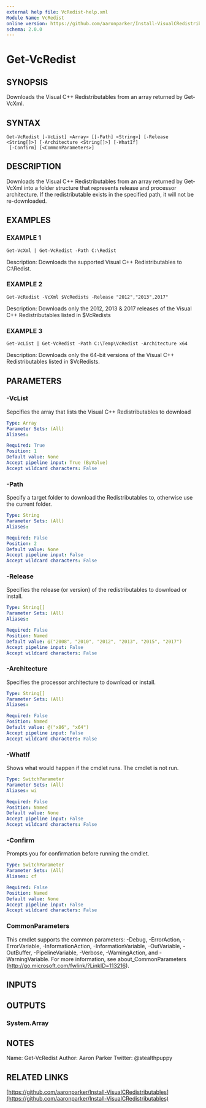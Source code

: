```yaml
---
external help file: VcRedist-help.xml
Module Name: VcRedist
online version: https://github.com/aaronparker/Install-VisualCRedistributables
schema: 2.0.0
---
```


# Get-VcRedist

## SYNOPSIS
Downloads the Visual C++ Redistributables from an array returned by Get-VcXml.

## SYNTAX

```
Get-VcRedist [-VcList] <Array> [[-Path] <String>] [-Release <String[]>] [-Architecture <String[]>] [-WhatIf]
 [-Confirm] [<CommonParameters>]
```

## DESCRIPTION
Downloads the Visual C++ Redistributables from an array returned by Get-VcXml into a folder structure that represents release and processor architecture.
If the redistributable exists in the specified path, it will not be re-downloaded.

## EXAMPLES

### EXAMPLE 1
```
Get-VcXml | Get-VcRedist -Path C:\Redist
```

Description:
Downloads the supported Visual C++ Redistributables to C:\Redist.

### EXAMPLE 2
```
Get-VcRedist -VcXml $VcRedists -Release "2012","2013",2017"
```

Description:
Downloads only the 2012, 2013 & 2017 releases of the  Visual C++ Redistributables listed in $VcRedists

### EXAMPLE 3
```
Get-VcList | Get-VcRedist -Path C:\Temp\VcRedist -Architecture x64
```

Description:
Downloads only the 64-bit versions of the Visual C++ Redistributables listed in $VcRedists.

## PARAMETERS

### -VcList
Sepcifies the array that lists the Visual C++ Redistributables to download

```yaml
Type: Array
Parameter Sets: (All)
Aliases:

Required: True
Position: 1
Default value: None
Accept pipeline input: True (ByValue)
Accept wildcard characters: False
```

### -Path
Specify a target folder to download the Redistributables to, otherwise use the current folder.

```yaml
Type: String
Parameter Sets: (All)
Aliases:

Required: False
Position: 2
Default value: None
Accept pipeline input: False
Accept wildcard characters: False
```

### -Release
Specifies the release (or version) of the redistributables to download or install.

```yaml
Type: String[]
Parameter Sets: (All)
Aliases:

Required: False
Position: Named
Default value: @("2008", "2010", "2012", "2013", "2015", "2017")
Accept pipeline input: False
Accept wildcard characters: False
```

### -Architecture
Specifies the processor architecture to download or install.

```yaml
Type: String[]
Parameter Sets: (All)
Aliases:

Required: False
Position: Named
Default value: @("x86", "x64")
Accept pipeline input: False
Accept wildcard characters: False
```

### -WhatIf
Shows what would happen if the cmdlet runs.
The cmdlet is not run.

```yaml
Type: SwitchParameter
Parameter Sets: (All)
Aliases: wi

Required: False
Position: Named
Default value: None
Accept pipeline input: False
Accept wildcard characters: False
```

### -Confirm
Prompts you for confirmation before running the cmdlet.

```yaml
Type: SwitchParameter
Parameter Sets: (All)
Aliases: cf

Required: False
Position: Named
Default value: None
Accept pipeline input: False
Accept wildcard characters: False
```

### CommonParameters
This cmdlet supports the common parameters: -Debug, -ErrorAction, -ErrorVariable, -InformationAction, -InformationVariable, -OutVariable, -OutBuffer, -PipelineVariable, -Verbose, -WarningAction, and -WarningVariable.
For more information, see about_CommonParameters (http://go.microsoft.com/fwlink/?LinkID=113216).

## INPUTS

## OUTPUTS

### System.Array

## NOTES
Name: Get-VcRedist
Author: Aaron Parker
Twitter: @stealthpuppy

## RELATED LINKS

[https://github.com/aaronparker/Install-VisualCRedistributables](https://github.com/aaronparker/Install-VisualCRedistributables)

